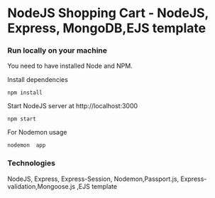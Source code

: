 # NodeJS Shopping Cart - NodeJS, Express, MongoDB,EJS template 
### Run locally on your machine
You need to have installed Node and NPM.



Install dependencies
``` shell
npm install
```

Start NodeJS server at http://localhost:3000
``` shell
npm start
```

For Nodemon usage
``` shell
nodemon  app
```

### Technologies
NodeJS, Express, Express-Session, Nodemon,Passport.js, Express-validation,Mongoose.js ,EJS template 

